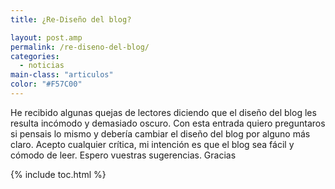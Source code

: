 ```yaml
---
title: ¿Re-Diseño del blog?

layout: post.amp
permalink: /re-diseno-del-blog/
categories:
  - noticias
main-class: "articulos"
color: "#F57C00"
---
```

He recibido algunas quejas de lectores diciendo que el diseño del blog les resulta incómodo y demasiado oscuro. Con esta entrada quiero preguntaros si pensais lo mismo y debería cambiar el diseño del blog por alguno más claro. Acepto cualquier crítica, mi intención es que el blog sea fácil y cómodo de leer. Espero vuestras sugerencias. Gracias



{% include toc.html %}
